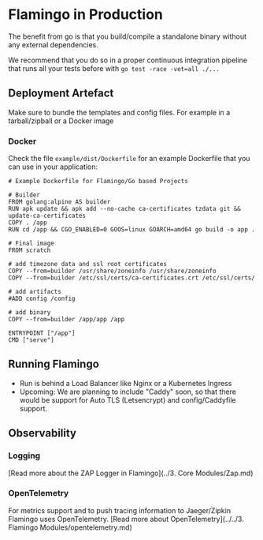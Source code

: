 # Flamingo in Production

The benefit from go is that you build/compile a standalone binary without any external dependencies.

We recommend that you do so in a proper continuous integration pipeline that runs all your tests before with `go test -race -vet=all ./...`


## Deployment Artefact
Make sure to bundle the templates and config files.
For example in a tarball/zipball or a Docker image

### Docker
Check the file `example/dist/Dockerfile` for an example Dockerfile that you can use in your application:

```
# Example Dockerfile for Flamingo/Go based Projects

# Builder
FROM golang:alpine AS builder
RUN apk update && apk add --no-cache ca-certificates tzdata git && update-ca-certificates
COPY . /app
RUN cd /app && CGO_ENABLED=0 GOOS=linux GOARCH=amd64 go build -o app .

# Final image
FROM scratch

# add timezone data and ssl root certificates
COPY --from=builder /usr/share/zoneinfo /usr/share/zoneinfo
COPY --from=builder /etc/ssl/certs/ca-certificates.crt /etc/ssl/certs/

# add artifacts
#ADD config /config

# add binary
COPY --from=builder /app/app /app

ENTRYPOINT ["/app"]
CMD ["serve"]

```


## Running Flamingo
* Run is behind a Load Balancer like Nginx or a Kubernetes Ingress
* Upcoming: We are planning to include "Caddy" soon, so that there would be support for Auto TLS (Letsencrypt) and config/Caddyfile support.

## Observability

### Logging
[Read more about the ZAP Logger in Flamingo](../3. Core Modules/Zap.md)


### OpenTelemetry

For metrics support and to push tracing information to Jaeger/Zipkin Flamingo uses OpenTelemetry.
[Read more about OpenTelemetry](../../3. Flamingo Modules/opentelemetry.md)
